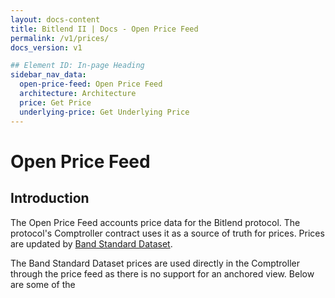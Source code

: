 ```yaml
---
layout: docs-content
title: Bitlend II | Docs - Open Price Feed
permalink: /v1/prices/
docs_version: v1

## Element ID: In-page Heading
sidebar_nav_data:
  open-price-feed: Open Price Feed
  architecture: Architecture
  price: Get Price
  underlying-price: Get Underlying Price
---
```


# Open Price Feed

## Introduction

The Open Price Feed accounts price data for the Bitlend protocol. The protocol's Comptroller contract uses it as a source 
of truth for prices. Prices are updated by [Band Standard Dataset](https://docs.bandchain.org/band-standard-dataset/).


The Band Standard Dataset prices are used directly in the Comptroller through the price feed as there is no support for 
an anchored view. Below are some of the
